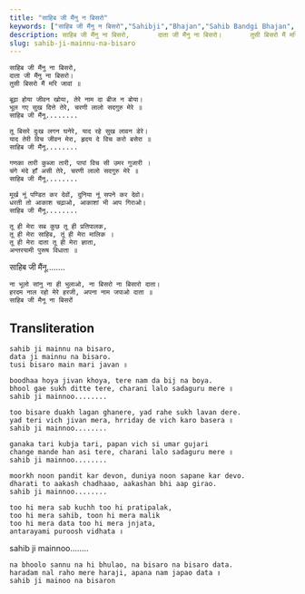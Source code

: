 ```yaml
---
title: "साहिब जी मैंनु न बिसरो"
keywords: ["साहिब जी मैंनु न बिसरो","Sahibji","Bhajan","Sahib Bandgi Bhajan","Sant Kabir Bhajan","bhajan lyrics","साहिब बंदगी भजन","भजन"]
description: साहिब जी मैंनु ना बिसरो,       दाता जी मैंनु ना बिसरो।       तुसी बिसरो मैं मरि जावां ॥          बूढ़ा होया जीवन खोया, तेरे नाम दा बीज न बोया।
slug: sahib-ji-mainnu-na-bisaro
---
```


  
    साहिब जी मैंनु ना बिसरो,  
    दाता जी मैंनु ना बिसरो।  
    तुसी बिसरो मैं मरि जावां ॥  
  
    बूढ़ा होया जीवन खोया, तेरे नाम दा बीज न बोया।  
    भूल गए सुख दित्ते तेरे, चरणी लालो सदगुरु मेरे ॥  
    साहिब जी मैंनू........  
  
    तू बिसरे दुःख लगन घनेरे, याद रहे सुख लावन डेरे।  
    याद तेरी विच जीवन मेरा, हृदय दे विच करो बसेरा ॥  
    साहिब जी मैंनू........  
      
    गणका तारी कुब्जा तारी, पापां विच सी उमर गुजारी ।  
    चंगे मंदे हाँ असी तेरे, चरणी लालो सदगुरु मेरे ॥  
    साहिब जी मैंनू........  
      
    मूर्ख नूं पण्डित कर देवों, दुनिया नूं सपने कर देवो।  
    धरती तो आकाश चढ़ाओ, आकाशां भी आप गिराओ।  
    साहिब जी मैंनू........  
      
    तू ही मेरा सब कुछ तू ही प्रतिपालक,  
    तू ही मेरा साहिब, तूं ही मेरा मालिक ।  
    तू ही मेरा दाता तू ही मेरा ज्ञाता,  
    अन्तरयामी पुरूष विधाता ॥  
   साहिब जी मैंनू........  
  
    ना भूलो सांनु ना ही भुलाओ, ना बिसरो ना बिसारो दाता।  
    हरदम नाल रहो मेरे हरजी, अपना नाम जपाओ दाता ॥  
    साहिब जी मैनू ना बिसरों  


## Transliteration

  
    sahib ji mainnu na bisaro,  
    data ji mainnu na bisaro.  
    tusi bisaro main mari javan ॥  
  
    boodhaa hoya jivan khoya, tere nam da bij na boya.  
    bhool gae sukh ditte tere, charani lalo sadaguru mere ॥  
    sahib ji mainnoo........  
  
    too bisare duakh lagan ghanere, yad rahe sukh lavan dere.  
    yad teri vich jivan mera, hrriday de vich karo basera ॥  
    sahib ji mainnoo........  
      
    ganaka tari kubja tari, papan vich si umar gujari  
    change mande han asi tere, charani lalo sadaguru mere ॥  
    sahib ji mainnoo........  
      
    moorkh noon pandit kar devon, duniya noon sapane kar devo.  
    dharati to aakash chadhaao, aakashan bhi aap girao.  
    sahib ji mainnoo........  
      
    too hi mera sab kuchh too hi pratipalak,  
    too hi mera sahib, toon hi mera malik  
    too hi mera data too hi mera jnjata,  
    antarayami puroosh vidhata ॥  
   sahib ji mainnoo........  
  
    na bhoolo sannu na hi bhulao, na bisaro na bisaro data.  
    haradam nal raho mere haraji, apana nam japao data ॥  
    sahib ji mainoo na bisaron  

  